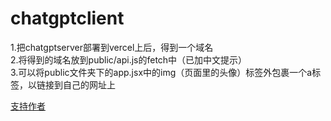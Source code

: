 # chatgptclient 
1.把chatgptserver部署到vercel上后，得到一个域名  
2.将得到的域名放到public/api.js的fetch中（已加中文提示）  
3.可以将public文件夹下的app.jsx中的img（页面里的头像）标签外包裹一个a标签，以链接到自己的网址上  
  
  
  
  
    
      
[支持作者](https://flowus.cn/share/680d1c09-acb0-4e67-9d89-c20d8b3f26b4)

